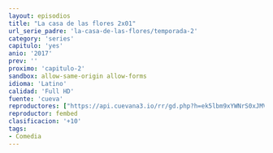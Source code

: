 ```yaml
---
layout: episodios
title: "La casa de las flores 2x01"
url_serie_padre: 'la-casa-de-las-flores/temporada-2'
category: 'series'
capitulo: 'yes'
anio: '2017'
prev: ''
proximo: 'capitulo-2'
sandbox: allow-same-origin allow-forms
idioma: 'Latino'
calidad: 'Full HD'
fuente: 'cueva'
reproductores: ["https://api.cuevana3.io/rr/gd.php?h=ek5lbm9xYWNrS0xJMVp5b21KREk0dFBLbjVkaHhkRGdrOG1jbnBpUnhhS1Z2WktXakxHcTE5aTBlcUNJektpL2xLMkpvNStxeXFpYTEybXNacGJOM2RlU3FadVkyUT09"]
reproductor: fembed
clasificacion: '+10'
tags:
- Comedia
---
```












